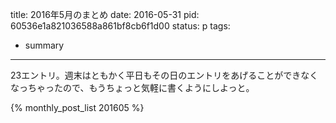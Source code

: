 title: 2016年5月のまとめ
date: 2016-05-31
pid: 60536e1a821036588a861bf8cb6f1d00
status: p
tags:
- summary
---

23エントリ。週末はともかく平日もその日のエントリをあげることができなくなっちゃったので、もうちょっと気軽に書くようにしよっと。

{% monthly_post_list 201605 %}